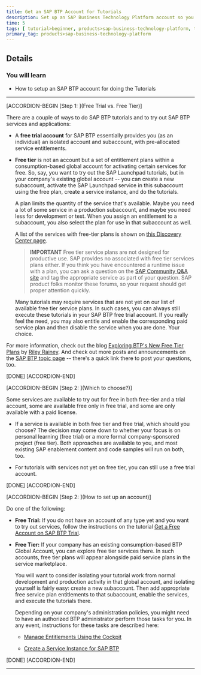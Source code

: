 ```yaml
---
title: Get an SAP BTP Account for Tutorials
description: Set up an SAP Business Technology Platform account so you can do the tutorials involving SAP BTP services and applications (trial or free-tier).
time: 5
tags: [ tutorial>beginner, products>sap-business-technology-platform, tutorial>type>free-tier]
primary_tag: products>sap-business-technology-platform
---
```


## Details
### You will learn
  - How to setup an SAP BTP account for doing the Tutorials

---

[ACCORDION-BEGIN [Step 1: ](Free Trial vs. Free Tier)]

There are a couple of ways to do SAP BTP tutorials and to try out SAP BTP services and applications:

- A **free trial account** for SAP BTP essentially provides you (as an individual) an isolated account and subaccount, with pre-allocated service entitlements.

- **Free tier** is not an account but a set of entitlement plans within a consumption-based global account for activating certain services for free. So, say, you want to try out the SAP Launchpad tutorials, but in your company's existing global account -- you can create a new subaccount, activate the SAP Launchpad service in this subaccount using the free plan, create a service instance, and do the tutorials.

    A plan limits the quantity of the service that's available.  Maybe you need a lot of some service in a production subaccount, and maybe you need less for development or test.  When you assign an entitlement to a subaccount, you also select the plan for use in that subaccount as well.

    A list of the services with free-tier plans is shown on [this Discovery Center page](https://discovery-center.cloud.sap/servicessearch/Free%20Tier/?).

    >**IMPORTANT** Free tier service plans are not designed for productive use.  SAP provides no  associated with free tier services plans either.  If you think you have encountered a runtime issue with a plan, you can ask a question on the [SAP Community Q&A site](https://answers.sap.com/index.html) and tag the appropriate service as part of your question.  SAP product folks monitor these forums, so your request should get proper attention quickly.

    Many tutorials may require services that are not yet on our list of available free tier service plans.  In such cases, you can always still execute these tutorials in your SAP BTP free trial account.  If you really feel the need, you may also entitle and enable the corresponding paid service plan and then disable the service when you are done. Your choice.

For more information, check out the blog [Exploring BTP's New Free Tier Plans](https://blogs.sap.com/2021/07/01/exploring-btps-new-free-tier-plans) by [Riley Rainey](https://people.sap.com/riley.rainey). And check out more posts and announcements on the [SAP BTP topic page](https://community.sap.com/topics/business-technology-platform) -- there's a quick link there to post your questions, too.


[DONE]
[ACCORDION-END]


[ACCORDION-BEGIN [Step 2: ](Which to choose?)]

Some services are available to try out for free in both free-tier and a trial account, some are available free only in free trial, and some are only available with a paid license.

- If a service is available in both free tier and free trial, which should you choose? The decision may come down to whether your focus is on personal learning (free trial) or a more formal company-sponsored project (free tier).  Both approaches are available to you, and most existing SAP enablement content and code samples will run on both, too.

- For tutorials with services not yet on free tier, you can still use a free trial account.

[DONE]
[ACCORDION-END]

[ACCORDION-BEGIN [Step 2: ](How to set up an account)]

Do one of the following:

- **Free Trial:** If you do not have an account of any type yet and you want to try out services, follow the instructions on the tutorial [Get a Free Account on SAP BTP Trial](hcp-create-trial-account).

- **Free Tier:** If your company has an existing consumption-based BTP Global Account, you can explore free tier services there.  In such accounts, free tier plans will appear alongside paid service plans in the service marketplace.

    You will want to consider isolating your tutorial work from normal development and production activity in that global account, and isolating yourself is fairly easy: create a new subaccount. Then add appropriate free service plan entitlements to that subaccount, enable the services, and execute the tutorials there.

    Depending on your company's administration policies, you might need to have an authorized BTP administrator perform those tasks for you. In any event, instructions for these tasks are described here:

    - [Manage Entitlements Using the Cockpit](btp-cockpit-entitlements)

    - [Create a Service Instance for SAP BTP](btp-cockpit-instances)

[DONE]
[ACCORDION-END]





---

